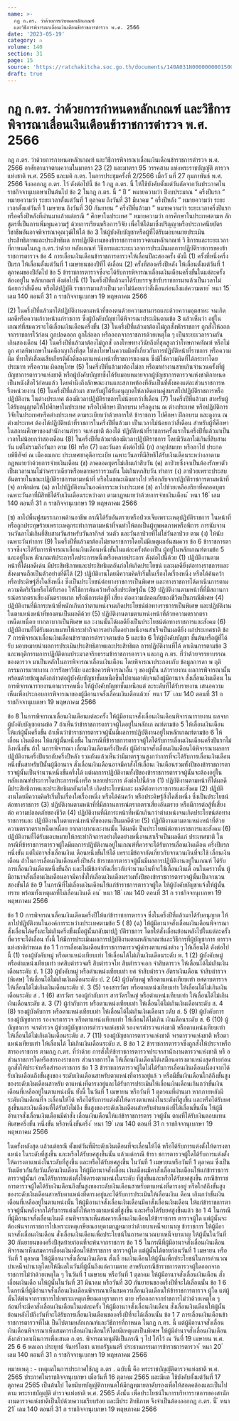 ```yaml
---
name: >-
  กฎ ก.ตร. ว่าด้วยการกำหนดหลักเกณฑ์
  และวิธีการพิจารณาเลื่อนเงินเดือนข้าราชการตำรวจ พ.ศ. 2566
date: '2023-05-19'
category: ก
volume: 140
section: 31
page: 15
source: 'https://ratchakitcha.soc.go.th/documents/140A031N0000000001500.pdf'
draft: true
---
```


# กฎ ก.ตร. ว่าด้วยการกำหนดหลักเกณฑ์ และวิธีการพิจารณาเลื่อนเงินเดือนข้าราชการตำรวจ พ.ศ. 2566

กฎ ก.ตร. ว่าด้วยการกาหนดหลักเกณฑ์ และวิธีการพิจารณาเลื่อนเงินเดือนข้าราชการตำรวจ พ.ศ. 2566 อาศัยอานาจตามความในมาตรา 23 (2) และมาตรา 95 วรรคสาม แห่งพระราชบัญญัติ ตารวจแห่งชาติ พ.ศ. 2565 และมติ ก.ตร. ในการประชุมครั้งที่ 2/2566 เมื่อวั นที่ 27 กุมภาพันธ์ พ.ศ. 2566 จึงออกกฎ ก.ตร. ไว้ ดังต่อไปนี้ ข้อ 1 กฎ ก.ตร. นี้ ให้ใช้บังคับตั้งแต่วันถัดจากวันประกาศในราชกิจจานุเบกษาเป็นต้นไป ข้อ 2 ในกฎ ก.ตร. นี้ “ ปี ” หมายความว่า ปีงบประมาณ “ ครึ่งปีแรก ” หมายความว่า ระยะเวลาตั้งแต่วันที่ 1 ตุลาคม ถึงวันที่ 31 มีนาคม “ ครึ่งปีหลัง ” หมายความว่า ระยะเวลาตั้งแต่วันที่ 1 เมษายน ถึงวันที่ 30 กันยายน “ ครึ่งปีที่แล้วมา ” หมายความว่า ระยะเวลาครึ่งปีแรกหรือครึ่งปีหลังที่ผ่านมาแล้วแต่กรณี “ ศึกษาในประเทศ ” หมายความว่า การศึกษาในประเทศตามห ลักสูตรที่เป็นการเพิ่มพูนความรู้ ด้วยการเรียนหรือการวิจัย เพื่อให้ได้มาซึ่งปริญญาหรือประกาศนียบัตรวิชาชีพอันอาจพิจารณาคุณวุฒิให้ได้ ข้อ 3 ให้ผู้บังคับบัญชาหรือผู้ที่ได้รับมอบหมายประเมินประสิทธิภาพและประสิทธิผล การปฏิบัติงานของข้าราชการตารวจตามหลักเกณฑ์ วิ ธีการและระยะเวลาที่กาหนดในกฎ ก.ตร.ว่าด้วย หลักเกณฑ์ วิธีการและระยะเวลาการประเมินผลการปฏิบัติราชการของข้าราชการตารวจ ข้อ 4 การเลื่อนเงินเดือนข้าราชการตารวจให้เลื่อนปีละสองครั้ง ดังนี้ (1) ครั้งที่หนึ่งครึ่งปีแรก ให้เลื่อนตั้งแต่วันที่ 1 เมษายนของปีที่ไ ด้เลื่อน (2) ครั้งที่สองครึ่งปีหลัง ให้เลื่อนตั้งแต่วันที่ 1 ตุลาคมของปีถัดไป ข้อ 5 ข้าราชการตารวจซึ่งจะได้รับการพิจารณาเลื่อนเงินเดือนครึ่งขั้นในแต่ละครั้งต้องอยู่ใน หลักเกณฑ์ ดังต่อไปนี้ (1) ในครึ่งปีที่แล้วมาได้รับบรรจุเข้ารับราชการมาแล้วเป็นเวลาไม่ น้อยกว่าสี่เดือน หรือได้ปฏิบัติ ราชการมาแล้วเป็นเวลาไม่น้อยกว่าสี่เดือนก่อนถึงแก่ความตาย ้ หนา 15 ่ เลม 140 ตอนที่ 31 ก ราชกิจจานุเบกษา 19 พฤษภาคม 2566

(2) ในครึ่งปีที่แล้วมาได้ปฏิบัติงานตามหน้าที่ของตนด้วยความสามารถและด้วยความอุตสาหะ จนเกิดผลดีหรือความก้าวหน้าแก่ราชการ ซึ่งผู้บังคับบัญชาได้พิจารณาประเมินตามข้อ 3 แล้วเห็นว่า อยู่ในเกณฑ์ที่สมควรจะได้เลื่อนเงินเดือนครึ่งขั้น (3) ในครึ่งปีที่แล้วมาต้องไม่ถูกสั่งพักราชการ ถูกสั่งให้ออกจากราชการไว้ก่อน ถูกปลดออก ถูกไล่ออก หรือออกจากราชการด้วยเหตุใด ๆ เป็นระยะเวลารวมกันเกินสองเดือน (4) ในครึ่งปีที่แล้วมาต้องไม่ถูกสั่ งลงโทษทางวินัยถึงที่สุดสูงกว่าโทษภาคทัณฑ์ หรือไม่ถูก ศาลพิพากษาในคดีอาญาถึงที่สุด ให้ลงโทษในความผิดที่เกี่ยวกับการปฏิบัติหน้าที่ราชการ หรือความผิด ที่ทาให้เสื่อมเสียเกียรติศักดิ์ของตาแหน่งหน้าที่ราชการของตน ซึ่งมิใช่ความผิดที่ได้กระทาโดยประมาท หรือความ ผิดลหุโทษ (5) ในครึ่งปีที่แล้วมาต้องไม่ลา หรือมาทำงานสายเกินจำนวนครั้งที่ผู้บัญชาการตารวจแห่งชาติ หรือผู้บังคับบัญชาซึ่งได้รับมอบหมายจากผู้บัญชาการตารวจแห่งชาติกาหนดเป็นหนังสือไว้ก่อนแล้ว โดยคำนึงถึงลักษณะงานและสภาพท้องที่อันเป็นที่ตั้งของแต่ละส่วนราชการห รือหน่วยงาน (6) ในครึ่งปีที่แล้วมา สาหรับผู้ได้รับอนุญาตให้ลาติดตามคู่สมรสไปปฏิบัติราชการหรือปฏิบัติงาน ในต่างประเทศ ต้องมีเวลาปฏิบัติราชการไม่น้อยกว่าสี่เดือน (7) ในครึ่งปีที่แล้วมา สาหรับผู้ได้รับอนุญาตให้ไปศึกษาในประเทศ หรือไปศึกษา ฝึกอบรม หรือดูงาน ณ ต่างประเทศ หรือปฏิบัติการวิจัยในประเทศหรือต่างประเทศ ตามระเบียบว่าด้วยการให้ ข้าราชการ ไปศึกษา ฝึกอบรม และดูงาน ณ ต่างประเทศ ต้องได้ปฏิบัติหน้าที่ราชการในครึ่งปีที่แล้วมา เป็นเวลาไม่น้อยกว่าสี่เดือน สำหรับผู้ที่ศึกษาในสถานศึกษาของสำนักงานตำรว จแห่งชาติ ต้องได้ ปฏิบัติหน้าที่ราชการครั้งแรกในครึ่งปีที่แล้วมาเป็นเวลาไม่น้อยกว่าสองเดือน (8) ในครึ่งปีที่แล้วมาต้องมีเวลาปฏิบัติราชการ โดยมีวันลาไม่เกินยี่สิบสามวัน แต่ไม่รวมถึงวันลา ตาม (6) หรือ (7) และวันลา ดังต่อไปนี้ (ก) ลาอุปสมบท หรือลาไป ประกอบพิธีฮัจย์ ณ เมืองเมกกะ ประเทศซาอุดีอาระเบีย เฉพาะวันลาที่มีสิทธิได้รับเงินเดือนระหว่างลาตามกฎหมายว่าด้วยการจ่ายเงินเดือน (ข) ลาคลอดบุตรไม่เกินเก้าสิบวัน (ค) ลาป่วยซึ่งจาเป็นต้องรักษาตัวเป็นเวลานานไม่ว่าคราวเดียวหรือหลายคราวรวมกัน ไม่เกินหกสิบวัน ทำการ (ง) ลาป่วยเพราะประสบอันตรายในขณะปฏิบัติราชการตามหน้าที่ หรือในขณะเดินทางไป หรือกลับจากปฏิบัติราชการตามหน้าที่ (จ) ลาพักผ่อน (ฉ) ลาไปปฏิบัติงานในองค์การระหว่างประเทศ (ช) ลาไปช่วยเหลือภริยาที่คลอดบุตร เฉพาะวันลาที่มีสิทธิได้รับเงินเดือนระหว่างลา ตามกฎหมายว่าด้วยการจ่ายเงินเดือน ้ หนา 16 ่ เลม 140 ตอนที่ 31 ก ราชกิจจานุเบกษา 19 พฤษภาคม 2566

(ซ) ลาไปพื้นฟูสมรรถภาพด้านอาชีพ กรณีได้รับอันตรายหรือป่วยเจ็บเพราะเหตุปฏิบัติราชการ ในหน้าที่หรือถูกประทุษร้ายเพราะเหตุกระทำการตามหน้าที่จนทำให้ตกเป็นผู้ทุพพลภาพหรือพิการ การนับจานวนวันลาไม่เกินยี่สิบสามวันสาหรับวันลากิจส่ วนตัว และวันลาป่วยที่ไม่ใช่วันลาป่วย ตาม (ง) ให้นับเฉพาะวันทำการ (9) ในครึ่งปีที่แล้วมาต้องไม่ขาดราชการโดยไม่มีเหตุผลอันสมควร ข้อ 6 ข้าราชการตารวจซึ่งจะได้รับการพิจารณาเลื่อนเงินเดือนหนึ่งขั้นในแต่ละครั้งต้องเป็น ผู้อยู่ในหลักเกณฑ์ตามข้อ 5 และอยู่ในห ลักเกณฑ์ประการใดประการหนึ่งหรือหลายประการ ดังต่อไปนี้ด้วย (1) ปฏิบัติงานตามหน้าที่ได้ผลดีเด่น มีประสิทธิภาพและประสิทธิผลอันก่อให้เกิดประโยชน์ และผลดียิ่งต่อทางราชการและสังคมจนถือเป็นตัวอย่างที่ดีได้ (2) ปฏิบัติงานโดยมีความคิดริเริ่มในเรื่องใดเรื่องหนึ่ง หรือได้ค้นคว้า หรือประดิษฐ์สิ่งใดสิ่งหนึ่ง ซึ่งเป็นประโยชน์ต่อทางราชการเป็นพิเศษ และทางราชการได้ดาเนินการตามความคิดริเริ่มหรือได้รับรอง ให้ใช้การค้นคว้าหรือสิ่งประดิษฐ์นั้น (3) ปฏิบัติงานตามหน้าที่ที่มีสถานการณ์ตรากตราเสี่ยงอันตรายมาก หรือมีการต่อสู้ที่ เสี่ยง ต่อความปลอดภัยของชีวิตเป็นกรณีพิเศษ (4) ปฏิบัติงานที่มีภาระหน้าที่หนักเกินกว่าตาแหน่งจนเกิดประโยชน์ต่อทางราชการเป็นพิเศษ และปฏิบัติงานในตาแหน่งหน้าที่ของตนเป็นผลดีด้วย (5) ปฏิบัติงานตามตาแหน่งหน้าที่ด้วยความตรากตราเหน็ดเหนื่อย ยากลาบากเป็นพิเศษ แล ะงานนั้นได้ผลดียิ่งเป็นประโยชน์ต่อทางราชการและสังคม (6) ปฏิบัติงานที่ได้รับมอบหมายให้กระทำกิจการอย่างใดอย่างหนึ่งจนสำเร็จเป็นผลดียิ่ง แก่ประเทศชาติ ข้อ 7 การพิจารณาเลื่อนเงินเดือนข้าราชการตำรวจตามข้อ 5 และข้อ 6 ให้ผู้บังคับบัญชา ชั้นต้นหรือผู้ที่ได้รับ มอบหมายนำผลการประเมินประสิทธิภาพและประสิทธิผล การปฏิบัติงานที่ได้ ดาเนินการตามข้อ 3 และพฤติกรรมการปฏิบัติตามประมวลจริยธรรมข้าราชการตารวจ และกฎ ก.ตร. ที่ว่าด้วยจรรยาบรรณของตารวจ มาเป็นหลักในการพิจารณาเลื่อนเงินเดือน โดยพิจารณาประกอบกับ ข้อมูลการลา พ ฤติกรรมการมาทางาน การรักษาวินัย และข้อควรพิจารณาอื่น ๆ ของผู้นั้น แล้วรายงาน ผลการพิจารณานั้นพร้อมด้วยข้อมูลดังกล่าวต่อผู้บังคับบัญชาชั้นเหนือขึ้นไปตามลาดับจนถึงผู้มีอานาจ สั่งเลื่อนเงินเดือน ในการพิจารณารายงานตามวรรคหนึ่ง ให้ผู้บังคับบัญชาชั้นเหนือแต่ ละระดับที่ได้รับรายงาน เสนอความเห็นเพื่อประกอบการพิจารณาของผู้มีอานาจสั่งเลื่อนเงินเดือนด้วย ้ หนา 17 ่ เลม 140 ตอนที่ 31 ก ราชกิจจานุเบกษา 19 พฤษภาคม 2566

ข้อ 8 ในการพิจารณาเลื่อนเงินเดือนแต่ละครั้ง ให้ผู้มีอานาจสั่งเลื่อนเงินเดือนพิจารณารายงาน ผลจากผู้บังคับบัญชาตามข้อ 7 ถ้าเห็นว่าข้าราชการตารวจผู้ใดอยู่ในหลักเก ณฑ์ตามข้อ 5 ให้เลื่อนเงินเดือน ให้แก่ผู้นั้นครึ่งขั้น ถ้าเห็นว่าข้าราชการตารวจผู้นั้นมีผลการปฏิบัติงานอยู่ในหลักเกณฑ์ตามข้อ 6 ให้เลื่อน เงินเดือน ให้แก่ผู้นั้นหนึ่งขั้น ในกรณีที่ข้าราชการตารวจผู้ใดได้รับการเลื่อนเงินเดือนครึ่งปีแรกไม่ถึงหนึ่งขั้น ถ้าใ นการพิจารณา เลื่อนเงินเดือนครึ่งปีหลัง ผู้มีอำนาจสั่งเลื่อนเงินเดือนได้พิจารณาผลการปฏิบัติงานครึ่งปีแรกกับครึ่งปีหลัง รวมกันแล้วเห็นว่ามีมาตรฐานสูงกว่าการที่จะได้รับการเลื่อนเงินเดือนหนึ่งขั้นสาหรับปีนั้นผู้มีอานาจ สั่งเลื่อนเงินเดือนอาจมีคาสั่งให้เลื่อนเ งินเดือนรวมทั้งปีของข้าราชการตารวจผู้นั้นเป็นจำนวนหนึ่งขั้นครึ่งได้ แต่ผลการปฏิบัติงานทั้งปีของข้าราชการตารวจผู้นั้นจะต้องอยู่ในหลักเกณฑ์ประการใดประการหนึ่งหรือ หลายประการ ดังต่อไปนี้ด้วย (1) ปฏิบัติงานตามหน้าที่ได้ผลดี มีประสิทธิภาพและประสิทธิผลอันก่อให้ เกิดประโยชน์และ ผลดีต่อทางราชการและสังคม (2) ปฏิบัติงานโดยมีความคิดริเริ่มในเรื่องใดเรื่องหนึ่ง หรือได้ค้นคว้า หรือประดิษฐ์สิ่งใดสิ่งหนึ่ง ซึ่งเป็นประโยชน์ต่อทางราชการ (3) ปฏิบัติงานตามหน้าที่ที่มีสถานการณ์ตรากตราเสี่ยงอันตราย หรือมีการต่อสู้ที่เสี่ยงต่อ ความปลอดภัยของชีวิต (4) ปฏิบัติงานที่มีภาระหน้าที่หนักเกินกว่าตำแหน่งจนเกิดประโยชน์ต่อทางราชการและ ปฏิบัติงานในตาแหน่งหน้าที่ของตนเป็นผลดีด้วย (5) ปฏิบัติงานตามตาแหน่งหน้าที่ด้วยความตรากตราเหน็ดเหนื่อย ยากลาบากและงานนั้น ได้ผลดีเ ป็นประโยชน์ต่อทางราชการและสังคม (6) ปฏิบัติงานที่ได้รับมอบหมายให้กระทำกิจการอย่างใดอย่างหนึ่งจนสาเร็จเป็นผลดีแก่ ประเทศชาติ ในกรณีที่ข้าราชการตารวจผู้ใดมีผลการปฏิบัติงานอยู่ในเกณฑ์ที่ควรจะได้รับการเลื่อนเงินเดือน ครึ่งปีแรกหนึ่งขั้น แต่ไม่อาจสั่งเลื่อนเงินเ ดือนหนึ่งขั้นให้ได้ เพราะมีข้อจากัดเกี่ยวกับจานวนเงินที่จะใช้ เลื่อนเงินเดือน ถ้าในการเลื่อนเงินเดือนครึ่งปีหลัง ข้าราชการตารวจผู้นั้นมีผลการปฏิบัติงานอยู่ในเกณฑ์ ได้รับการเลื่อนเงินเดือนหนึ่งขั้นอีก และไม่มีข้อจำกัดเกี่ยวกับจำนวนเงินที่จะใช้เลื่อนเงินเดื อนในคราวนั้น ผู้มีอานาจสั่งเลื่อนเงินเดือนอาจมีคาสั่งให้เลื่อนเงินเดือนรวมทั้งปีของข้าราชการตารวจผู้นั้นเป็นจานวน สองขั้นได้ ข้อ 9 ในกรณีที่ไม่เลื่อนเงินเดือนให้แก่ข้าราชการตารวจผู้ใด ให้ผู้บังคับบัญชาแจ้งให้ผู้นั้นทราบ พร้อมทั้งเหตุผลที่ไม่เลื่อนเงินเดื อน ้ หนา 18 ่ เลม 140 ตอนที่ 31 ก ราชกิจจานุเบกษา 19 พฤษภาคม 2566

ข้อ 1 0 การพิจารณาเลื่อนเงินเดือนครึ่งปีให้แก่ข้าราชการตารวจ ซึ่งในครึ่งปีที่แล้วมาได้รับอนุญาต ให้ลาไปปฏิบัติงานในองค์การระหว่างประเทศตามข้อ 5 ( 8) (ฉ) ให้ผู้มีอานาจสั่งเลื่อนเงินเดือนพิจารณา สั่งเลื่อนได้ครั้งละไม่เกินครึ่งขั้นเมื่อผู้นั้นกลับมาปฏิ บัติราชการ โดยให้สั่งเลื่อนย้อนหลังไปในแต่ละครั้ง ที่ควรจะได้เลื่อน ทั้งนี้ ให้มีการประเมินผลการปฏิบัติงานตามหลักเกณฑ์และวิธีการที่ผู้บัญชาการ ตารวจแห่งชาติกำหนด ข้อ 1 1 การเลื่อนเงินเดือนข้าราชการตารวจผู้ดำรงตาแหน่งต่าง ๆ ให้เลื่อนได้ ดังต่อไปนี้ (1) รองผู้บังคับหมู่ หรือตาแหน่งเทียบเท่า ให้เลื่อนได้ไม่เกินเงินเดือนระดับ พ. 1 (2) ผู้บังคับหมู่ หรือตำแหน่งเทียบเท่า ยศสิบตำรวจตรี สิบตำรวจโท สิบตำรวจเอก จ่าสิบตารวจ ให้เลื่อนได้ไม่เกินเงินเดือนระดับ ป. 1 (3) ผู้บังคับหมู่ หรือตำแหน่งเทียบเท่า ยศ จ่าสิบตำรวจ อัตราเงินเดือน จ่าสิบตำรวจ (พิเศษ) ให้เลื่อนได้ไม่เกินเงินเดือนระดับ ป. 2 (4) ผู้บังคับหมู่ หรือตาแหน่งเทียบเท่า ยศดาบตารวจ ให้เลื่อนได้ไม่เกินเงินเดือนระดับ ป. 3 (5) รองสารวัตร หรือตาแหน่งเทียบเท่า ให้เลื่อนได้ไม่เกินเงินเดือนระดับ ส . 1 (6) สารวัตร รองผู้กำกับการ สารวัตรใหญ่ หรือตำแหน่งเทียบเท่า ให้เลื่อนได้ไม่เกิน เงินเดือนระดับ ส. 3 (7) ผู้กำกับการ หรือตาแหน่งเทียบเท่า ให้เลื่อนได้ไม่เกินเงินเดือนระดับ ส. 4 (8) รองผู้บังคับการ หรือตาแหน่งเทียบเท่า ให้เลื่อนได้ไม่เกินเงินเดือนร ะดับ ส. 5 (9) ผู้บังคับการ รองผู้บัญชาการ รองจเรตารวจ หรือตาแหน่งเทียบเท่า ให้เลื่อนได้ไม่เกิน เงินเดือนระดับ ส. 6 (10) ผู้บัญชาการ จเรตำรวจ ผู้ช่วยผู้บัญชาการตำรวจแห่งชาติ รองจเรตำรวจแห่งชาติ หรือตาแหน่งเทียบเท่า ให้เลื่อนได้ไม่เกินเงินเดือนระดับ ส. 7 (11) รองผู้บัญชาการตารวจแห่งชาติ จเรตารวจแห่งชาติ หรือตาแหน่งเทียบเท่า ให้เลื่อนได้ ไม่เกินเงินเดือนระดับ ส. 8 ข้อ 1 2 ข้าราชการตารวจซึ่งถูกสั่งให้ประจาหรือสารองราชการ ตามกฎ ก.ตร. ที่ว่าด้วย การสั่งให้ข้าราชการตารวจประจาสานักงานตารวจแห่งชาติ หรื อส่วนราชการใดหรือสารองราชการ ส่วนราชการใด ให้เลื่อนเงินเดือนได้เสมือนดารงตาแหน่งสุดท้ายก่อนถูกสั่งให้ประจำหรือสำรองราชการ ข้อ 1 3 ข้าราชการตารวจผู้ใดไม่ได้รับการเลื่อนเงินเดือนเนื่องจากได้รับเงินเดือนถึงขั้นสูงของ ระดับเงินเดือนสาหรับตาแหน่งที่ดารงอยู่แล้ ว หรือมีขั้นเงินเดือนใกล้ถึงขั้นสูงของระดับเงินเดือนสาหรับ ตาแหน่งที่ดารงอยู่และได้รับการประเมินให้เลื่อนเงินเดือนเกินกว่าขั้นเงินเดือนที่เหลืออยู่ในตาแหน่งนั้น ทั้งนี้ ในวันที่ 1 เมษายน หรือวันที่ 1 ตุลาคมที่ผ่านมา หากภายหลังมีระดับเงินเดือนที่จ ะเลื่อนให้ได้ หรือได้รับการแต่งตั้งให้ดารงตาแหน่งในระดับที่สูงขึ้น และหรือได้รับยศสูงขึ้นและเงินเดือนที่ได้รับยังไม่ถึง ขั้นสูงของระดับเงินเดือนสำหรับตำแหน่งที่ได้เลื่อนขึ้นนั้น ให้ผู้มีอำนาจสั่งเลื่อนเงินเดือนมีคำสั่ง เลื่อนเงินเดือนให้แก่ข้าราชการตาร วจผู้นั้น ตามที่ได้รับเงินตอบแทนพิเศษครึ่งขั้น หนึ่งขั้น หรือหนึ่งขั้นครึ่ง ้ หนา 19 ่ เลม 140 ตอนที่ 31 ก ราชกิจจานุเบกษา 19 พฤษภาคม 2566

ในครั้งหลังสุด แล้วแต่กรณี ตั้งแต่วันที่มีระดับเงินเดือนที่จะเลื่อนให้ได้ หรือได้รับการแต่งตั้งให้ดารงตาแหน่ง ในระดับที่สูงขึ้น และหรือได้รับยศสูงขึ้นนั้น แล้วแต่กรณี ข้ารา ชการตารวจผู้ใดได้รับการแต่งตั้งให้ดารงตาแหน่งในระดับที่สูงขึ้น และหรือได้รับยศสูงขึ้น ในวันที่ 1 เมษายนหรือวันที่ 1 ตุลาคม ซึ่งเป็นวันเดียวกันกับวันเลื่อนเงินเดือน ให้ผู้มีอานาจสั่งเลื่อน เงินเดือนมีคาสั่งเลื่อนเงินเดือนให้แก่ข้าราชการตารวจผู้นั้นก่ อนได้รับการแต่งตั้งให้ดารงตาแหน่งในระดับ ที่สูงขึ้นและหรือได้รับยศสูงขึ้น กรณีข้าราชการตารวจผู้ใดได้รับเงินเดือนถึงขั้นสูงของระดับเงินเดือนสาหรับตาแหน่งที่ดารงอยู่ หรือใกล้ถึงขั้นสูงของระดับเงินเดือนสาหรับตาแหน่งที่ดารงอยู่และได้รับการประเมินให้เลื่อนเงินเ ดือน เกินกว่าขั้นเงินเดือนที่เหลืออยู่ในตาแหน่งนั้น ให้ผู้มีอานาจสั่งเลื่อนเงินเดือนมีคาสั่งเลื่อนเงินเดือน ให้แก่ข้าราชการตารวจผู้นั้นหลังจากได้รับการแต่งตั้งให้ดารงตาแหน่งที่สูงขึ้น และหรือได้รับยศสูงขึ้นแล้ว ข้อ 1 4 ในกรณีที่ผู้มีอานาจสั่งเลื่อนเงินเดื อนพิจารณาเห็นสมควรเลื่อนเงินเดือนให้ข้าราชการ ตารวจผู้ใด แต่ผู้นั้นจะต้องพ้นจากราชการไปเพราะเหตุเกษียณอายุตามกฎหมายว่าด้วยบาเหน็จบานาญ ข้าราชการ ให้ผู้มีอานาจสั่งเลื่อนเงินเดือน สั่งเลื่อนเงินเดือนเพื่อประโยชน์ในการคานวณบาเหน็จบานาญ ให้ผู้นั้นในวันที่ 30 กันยายนของครึ่งปีสุดท้ายก่อนที่จะพ้นจากราชการ ข้อ 1 5 ในกรณีที่ผู้มีอานาจสั่งเลื่อนเงินเดือนพิจารณาเห็นสมควรเลื่อนเงินเดือนให้ข้าราชการ ตารวจผู้ใด แต่ผู้นั้นได้ตายก่อนวันที่ 1 เมษายน หรือวันที่ 1 ตุลาคม ให้ผู้มีอานาจสั่งเลื่อนเงินเดือน สั่งเลื่ อนเงินเดือนให้ผู้นั้นเพื่อประโยชน์ในการคำนวณบำเหน็จบำนาญโดยให้มีผลในวันที่ผู้นั้นถึงแก่ความตาย สาหรับกรณีข้าราชการตารวจผู้ใดออกจากราชการไม่ว่าด้วยเหตุใด ๆ ในวันที่ 1 เมษายน หรือวันที่ 1 ตุลาคม ให้ผู้มีอานาจสั่งเลื่อนเงินเดือน สั่งเลื่อนเงินเดือ นให้ผู้นั้นในวันที่ 31 มีนาคม หรือวันที่ 30 กันยายนของครึ่งปีที่จะได้เลื่อนนั้น ข้อ 1 6 ในกรณีที่ผู้มีอำนาจสั่งเลื่อนเงินเดือนพิจารณาเห็นสมควรเลื่อนเงินเดือนให้ข้าราชการตารวจ ผู้ใด แต่ผู้นั้นได้พ้นจากราชการไปเพราะเหตุเกษียณอายุราชการ ตาย หรือออกจากรำชการไม่ว่าด้วยเหตุใด ๆ ก่อนที่จะมีคาสั่งเลื่อนเงินเดือนในแต่ละครั้ง ให้ผู้มีอานาจสั่งเลื่อนเงินเดือน สั่งเลื่อนเงินเดือนให้ผู้นั้น ย้อนหลังไปถึงวันที่จะได้รับการเลื่อนเงินเดือนของครึ่งปีที่จะได้เลื่อนนั้น ข้อ 1 7 การเลื่อนเงินเดือนข้าราชการตารวจที่ไม่เ ป็นไปตามหลักเกณฑ์และวิธีการที่กาหนด ในกฎ ก.ตร. นี้ แต่ผู้มีอานาจสั่งเลื่อนเงินเดือนพิจารณาเห็นสมควรเลื่อนเงินเดือนให้โดยมีเหตุผลเป็นพิเศษ ให้ผู้มีอำนาจสั่งเลื่อนเงินเดือนดังกล่าวดาเนินการเพื่อเสนอ ก.ตร. พิจารณาอนุมัติเป็นกรณี ๆ ไป ให้ไว้ ณ วันที่ 19 เมษายน พ.ศ. 25 6 6 พลเอก ประยุทธ์ จันทร์โอชา นายกรัฐมนตรี ประธานกรรมการข้าราชการตารวจ ้ หนา 20 ่ เลม 140 ตอนที่ 31 ก ราชกิจจานุเบกษา 19 พฤษภาคม 2566

หมายเหตุ : - เหตุผลในการประกาศใช้กฎ ก.ตร . ฉบับนี้ คือ พระราชบัญญัติตารวจแห่งชาติ พ.ศ. 2565 ประกาศในราชกิจจานุเบกษา เมื่อวันที่ 16 ตุลาคม 2565 และมีผล ใช้บังคับตั้งแต่วันที่ 17 ตุลาคม 2565 เป็นต้นไป โดยมีบทบัญญัติกาหนดให้มีกฎหมายลาดับรองเพื่อให้สอดคล้องและเป็นไปตาม พระราชบัญญัติ ตำรวจแห่งชาติ พ.ศ. 2565 ดังนั้น เพื่อประโยชน์ในการบริหารราชการของสานักงานตารวจแห่งชาติเป็นไปด้วยความเรียบร้อย และมีประ สิทธิภาพ จึงจำเป็นต้องออกกฎ ก.ตร. นี้ ้ หนา 21 ่ เลม 140 ตอนที่ 31 ก ราชกิจจานุเบกษา 19 พฤษภาคม 2566
